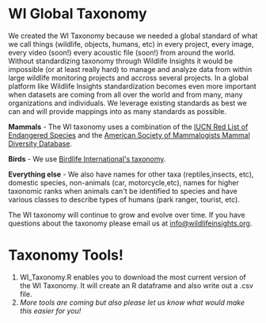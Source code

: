 # WI Global Taxonomy

We created the WI Taxonomy because we needed a global standard of what we call things (wildlife, objects, humans, etc) in every project, every image, every video (soon!) every acoustic file (soon!) from around the world. Without standardizing taxonomy through Wildlife Insights it would be impossible (or at least really hard) to manage and analyze data from within large wildlife monitoring projects and accross several projects. In a global platform like Wildlife Insights standardization becomes even more important when datasets are coming from all over the world and from many, many organizations and individuals. We leverage existing standards as best we can and will provide mappings into as many standards as possible. 

**Mammals** - The WI taxonomy	uses a combination of the [IUCN Red List of Endangered Species](https://www.iucnredlist.org) and the [American Society of Mammalogists Mammal Diversity Database](https://mammaldiversity.org/). 

**Birds** - We use [Birdlife International's taxonomy](http://datazone.birdlife.org/species/search).

**Everything else** - We also have names for other taxa (reptiles,insects, etc), domestic species, non-animals (car, motorcycle,etc), names for higher taxonomic ranks when animals can't be identified to species and have various classes to describe types of humans (park ranger, tourist, etc). 


The WI taxonomy will continue to grow and evolve over time. If you have questions about the taxonomy please email us at info@wildlifeinsights.org.

# Taxonomy Tools!
1. WI_Taxonomy.R enables you to download the most current version of the WI Taxonomy. It will create an R dataframe and also write out a .csv file.
2.  _More tools are coming but also please let us know what would make this easier for you!_

